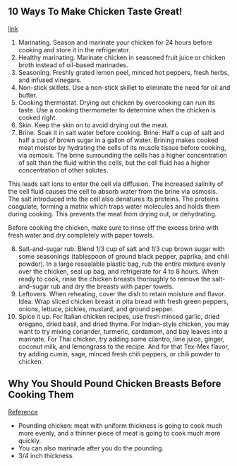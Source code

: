 ## 10 Ways To Make Chicken Taste Great!
[link](http://www.bodybuilding.com/fun/iovate2.htm)

1. Marinating. Season and marinate your chicken for 24 hours before cooking and store it in the refrigerator.
2. Healthy marinating. Marinate chicken in seasoned fruit juice or chicken broth instead of oil-based marinades.
3. Seasoning. Freshly grated lemon peel, minced hot peppers, fresh herbs, and infused vinegars.
4. Non-stick skillets. Use a non-stick skillet to eliminate the need for oil and butter.
5. Cooking thermostat. Drying out chicken by overcooking can ruin its taste. Use a cooking thermometer to determine when the chicken is cooked right.
6. Skin. Keep the skin on to avoid drying out the meat.
7. Brine. Soak it in salt water before cooking. Brine: Half a cup of salt and half a cup of brown sugar in a gallon of water. Brining makes cooked meat moister by hydrating the cells of its muscle tissue before cooking, via osmosis. The brine surrounding the cells has a higher concentration of salt than the fluid within the cells, but the cell fluid has a higher concentration of other solutes.

This leads salt ions to enter the cell via diffusion. The increased salinity of the cell fluid causes the cell to absorb water from the brine via osmosis. The salt introduced into the cell also denatures its proteins. The proteins coagulate, forming a matrix which traps water molecules and holds them during cooking. This prevents the meat from drying out, or dehydrating.

Before cooking the chicken, make sure to rinse off the excess brine with fresh water and dry completely with paper towels.

8. Salt-and-sugar rub. Blend 1/3 cup of salt and 1/3 cup brown sugar with some seasonings (tablespoon of ground black pepper, paprika, and chili powder). In a large resealable plastic bag, rub the entire mixture evenly over the chicken, seal up bag, and refrigerate for 4 to 8 hours. When ready to cook, rinse the chicken breasts thoroughly to remove the salt-and-sugar rub and dry the breasts with paper towels.
9. Leftovers. When reheating, cover the dish to retain moisture and flavor. Idea: Wrap sliced chicken breast in pita bread with fresh green peppers, onions, lettuce, pickles, mustard, and ground pepper.
10. Spice it up. For Italian chicken recipes, use fresh minced garlic, dried oregano, dried basil, and dried thyme. For Indian-style chicken, you may want to try mixing coriander, turmeric, cardamom, and bay leaves into a marinate. For Thai chicken, try adding some cilantro, lime juice, ginger, coconut milk, and lemongrass to the recipe. And for that Tex-Mex flavor, try adding cumin, sage, minced fresh chili peppers, or chili powder to chicken.

## Why You Should Pound Chicken Breasts Before Cooking Them
[Reference](http://skillet.lifehacker.com/why-you-should-pound-chicken-breasts-before-cooking-the-1797903121)

- Pounding chicken: meat with uniform thickness is going to cook much more evenly, and a thinner piece of meat is going to cook much more quickly.
- You can also marinade after you do the pounding.
- 3/4 inch thickness.
